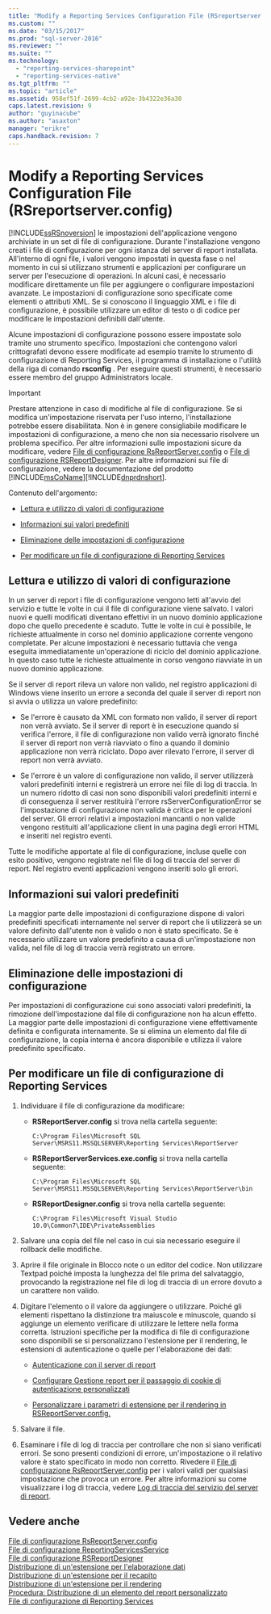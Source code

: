 ```yaml
---
title: "Modify a Reporting Services Configuration File (RSreportserver.config) | Microsoft Docs"
ms.custom: ""
ms.date: "03/15/2017"
ms.prod: "sql-server-2016"
ms.reviewer: ""
ms.suite: ""
ms.technology: 
  - "reporting-services-sharepoint"
  - "reporting-services-native"
ms.tgt_pltfrm: ""
ms.topic: "article"
ms.assetid: 958ef51f-2699-4cb2-a92e-3b4322e36a30
caps.latest.revision: 9
author: "guyinacube"
ms.author: "asaxton"
manager: "erikre"
caps.handback.revision: 7
---
```

# Modify a Reporting Services Configuration File (RSreportserver.config)
  [!INCLUDE[ssRSnoversion](../../includes/ssrsnoversion-md.md)] le impostazioni dell'applicazione vengono archiviate in un set di file di configurazione. Durante l'installazione vengono creati i file di configurazione per ogni istanza del server di report installata. All'interno di ogni file, i valori vengono impostati in questa fase o nel momento in cui si utilizzano strumenti e applicazioni per configurare un server per l'esecuzione di operazioni. In alcuni casi, è necessario modificare direttamente un file per aggiungere o configurare impostazioni avanzate. Le impostazioni di configurazione sono specificate come elementi o attributi XML. Se si conoscono il linguaggio XML e i file di configurazione, è possibile utilizzare un editor di testo o di codice per modificare le impostazioni definibili dall'utente.  
  
 Alcune impostazioni di configurazione possono essere impostate solo tramite uno strumento specifico. Impostazioni che contengono valori crittografati devono essere modificate ad esempio tramite lo strumento di configurazione di Reporting Services, il programma di installazione o l'utilità della riga di comando **rsconfig** . Per eseguire questi strumenti, è necessario essere membro del gruppo Administrators locale.  
  
> [!IMPORTANT]  
>  Prestare attenzione in caso di modifiche al file di configurazione. Se si modifica un'impostazione riservata per l'uso interno, l'installazione potrebbe essere disabilitata. Non è in genere consigliabile modificare le impostazioni di configurazione, a meno che non sia necessario risolvere un problema specifico. Per altre informazioni sulle impostazioni sicure da modificare, vedere [File di configurazione RsReportServer.config](../../reporting-services/report-server/rsreportserver-config-configuration-file.md) o [File di configurazione RSReportDesigner](../../reporting-services/report-server/rsreportdesigner-configuration-file.md). Per altre informazioni sui file di configurazione, vedere la documentazione del prodotto [!INCLUDE[msCoName](../../includes/msconame-md.md)][!INCLUDE[dnprdnshort](../../includes/dnprdnshort-md.md)].  
  
 Contenuto dell'argomento:  
  
-   [Lettura e utilizzo di valori di configurazione](#bkmk_read_values)  
  
-   [Informazioni sui valori predefiniti](#bkmk_default_values)  
  
-   [Eliminazione delle impostazioni di configurazione](#bkmk_delete_config_settings)  
  
-   [Per modificare un file di configurazione di Reporting Services](#bkmk_edit_configuation_file)  
  
##  <a name="bkmk_read_values"></a> Lettura e utilizzo di valori di configurazione  
 In un server di report i file di configurazione vengono letti all'avvio del servizio e tutte le volte in cui il file di configurazione viene salvato. I valori nuovi e quelli modificati diventano effettivi in un nuovo dominio applicazione dopo che quello precedente è scaduto. Tutte le volte in cui è possibile, le richieste attualmente in corso nel dominio applicazione corrente vengono completate. Per alcune impostazioni è necessario tuttavia che venga eseguita immediatamente un'operazione di riciclo del dominio applicazione. In questo caso tutte le richieste attualmente in corso vengono riavviate in un nuovo dominio applicazione.  
  
 Se il server di report rileva un valore non valido, nel registro applicazioni di Windows viene inserito un errore a seconda del quale il server di report non si avvia o utilizza un valore predefinito:  
  
-   Se l'errore è causato da XML con formato non valido, il server di report non verrà avviato. Se il server di report è in esecuzione quando si verifica l'errore, il file di configurazione non valido verrà ignorato finché il server di report non verrà riavviato o fino a quando il dominio applicazione non verrà riciclato. Dopo aver rilevato l'errore, il server di report non verrà avviato.  
  
-   Se l'errore è un valore di configurazione non valido, il server utilizzerà valori predefiniti interni e registrerà un errore nei file di log di traccia. In un numero ridotto di casi non sono disponibili valori predefiniti interni e di conseguenza il server restituirà l'errore rsServerConfigurationError se l'impostazione di configurazione non valida è critica per le operazioni del server. Gli errori relativi a impostazioni mancanti o non valide vengono restituiti all'applicazione client in una pagina degli errori HTML e inseriti nel registro eventi.  
  
 Tutte le modifiche apportate al file di configurazione, incluse quelle con esito positivo, vengono registrate nel file di log di traccia del server di report. Nel registro eventi applicazioni vengono inseriti solo gli errori.  
  
##  <a name="bkmk_default_values"></a> Informazioni sui valori predefiniti  
 La maggior parte delle impostazioni di configurazione dispone di valori predefiniti specificati internamente nel server di report che li utilizzerà se un valore definito dall'utente non è valido o non è stato specificato. Se è necessario utilizzare un valore predefinito a causa di un'impostazione non valida, nel file di log di traccia verrà registrato un errore.  
  
##  <a name="bkmk_delete_config_settings"></a> Eliminazione delle impostazioni di configurazione  
 Per impostazioni di configurazione cui sono associati valori predefiniti, la rimozione dell'impostazione dal file di configurazione non ha alcun effetto. La maggior parte delle impostazioni di configurazione viene effettivamente definita e configurata internamente. Se si elimina un elemento dal file di configurazione, la copia interna è ancora disponibile e utilizza il valore predefinito specificato.  
  
##  <a name="bkmk_edit_configuation_file"></a> Per modificare un file di configurazione di Reporting Services  
  
1.  Individuare il file di configurazione da modificare:  
  
    -   **RSReportServer.config** si trova nella cartella seguente:  
  
        ```  
        C:\Program Files\Microsoft SQL Server\MSRS11.MSSQLSERVER\Reporting Services\ReportServer  
        ```  
  
    -   **RSReportServerServices.exe.config** si trova nella cartella seguente:  
  
        ```  
        C:\Program Files\Microsoft SQL Server\MSRS11.MSSQLSERVER\Reporting Services\ReportServer\bin  
        ```  
  
    -   **RSReportDesigner.config** si trova nella cartella seguente:  
  
        ```  
        C:\Program Files\Microsoft Visual Studio 10.0\Common7\IDE\PrivateAssemblies  
        ```  
  
2.  Salvare una copia del file nel caso in cui sia necessario eseguire il rollback delle modifiche.  
  
3.  Aprire il file originale in Blocco note o un editor del codice. Non utilizzare Textpad poiché imposta la lunghezza del file prima del salvataggio, provocando la registrazione nel file di log di traccia di un errore dovuto a un carattere non valido.  
  
4.  Digitare l'elemento o il valore da aggiungere o utilizzare. Poiché gli elementi rispettano la distinzione tra maiuscole e minuscole, quando si aggiunge un elemento verificare di utilizzare le lettere nella forma corretta. Istruzioni specifiche per la modifica di file di configurazione sono disponibili se si personalizzano l'estensione per il rendering, le estensioni di autenticazione o quelle per l'elaborazione dei dati:  
  
    -   [Autenticazione con il server di report](../../reporting-services/security/authentication-with-the-report-server.md)  
  
    -   [Configurare Gestione report per il passaggio di cookie di autenticazione personalizzati](../Topic/Configure%20Report%20Manager%20to%20Pass%20Custom%20Authentication%20Cookies.md)  
  
    -   [Personalizzare i parametri di estensione per il rendering in RSReportServer.config.](../../reporting-services/customize-rendering-extension-parameters-in-rsreportserver-config.md)  
  
5.  Salvare il file.  
  
6.  Esaminare i file di log di traccia per controllare che non si siano verificati errori. Se sono presenti condizioni di errore, un'impostazione o il relativo valore è stato specificato in modo non corretto. Rivedere il [File di configurazione RsReportServer.config](../../reporting-services/report-server/rsreportserver-config-configuration-file.md) per i valori validi per qualsiasi impostazione che provoca un errore. Per altre informazioni su come visualizzare i log di traccia, vedere [Log di traccia del servizio del server di report](../../reporting-services/report-server/report-server-service-trace-log.md).  
  
## Vedere anche  
 [File di configurazione RsReportServer.config](../../reporting-services/report-server/rsreportserver-config-configuration-file.md)   
 [File di configurazione ReportingServicesService](../../reporting-services/report-server/reportingservicesservice-configuration-file.md)   
 [File di configurazione RSReportDesigner](../../reporting-services/report-server/rsreportdesigner-configuration-file.md)   
 [Distribuzione di un'estensione per l'elaborazione dati](../../reporting-services/extensions/data-processing/deploying-a-data-processing-extension.md)   
 [Distribuzione di un'estensione per il recapito](../../reporting-services/extensions/delivery-extension/deploying-a-delivery-extension.md)   
 [Distribuzione di un'estensione per il rendering](../../reporting-services/extensions/rendering-extension/deploying-a-rendering-extension.md)   
 [Procedura: Distribuzione di un elemento del report personalizzato](../Topic/How%20to:%20Deploy%20a%20Custom%20Report%20Item.md)   
 [File di configurazione di Reporting Services](../../reporting-services/report-server/reporting-services-configuration-files.md)  
  
  